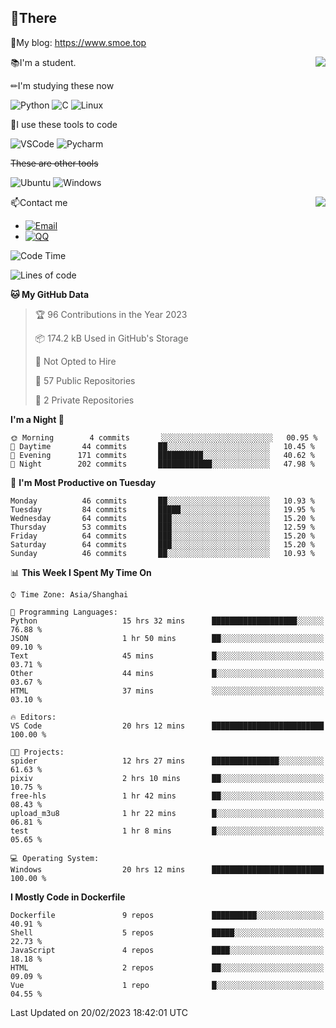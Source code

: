 
## 👏There

📰My blog: https://www.smoe.top

<img align="right" src="https://github-readme-stats.vercel.app/api/top-langs/?username=AkashiCoin"/>


📚I'm a student.

✏I'm studying these now

![Python](https://img.shields.io/badge/-Python-blue?style=flat-square&logo=Python&logoColor=fff)
![C](https://img.shields.io/badge/-C-585858?style=flat-square&logo=C&logoColor=fff)
![Linux](https://img.shields.io/badge/-Linux-black?style=flat-square&logo=Linux&logoColor=fff)

🔨I use these tools to code

![VSCode](https://img.shields.io/badge/-VSCode-blue?style=flat-square&logo=visualstudiocode&logoColor=fff)
![Pycharm](https://img.shields.io/badge/-Pycharm-green?style=flat-square&logo=pycharm&logoColor=fff)

 ~~These are other tools~~

![Ubuntu](https://img.shields.io/badge/-Ubuntu-orange?style=flat-square&logo=Ubuntu&logoColor=fff)
![Windows](https://img.shields.io/badge/-Windows-blue?style=flat-square&logo=Windows&logoColor=fff)

<img align="right" src="https://github-readme-stats.vercel.app/api?username=AkashiCoin" />


📫Contact me

* [![Email](https://img.shields.io/badge/Email-l1040186796@gmail.com-1?style=social&logoColor=fff)](mailto:l1040186796@gmail.com)
* [![QQ](https://img.shields.io/badge/QQ-1040186796-1?style=social&logoColor=fff)](tencent://AddContact/?fromId=45&fromSubId=1&subcmd=all&uin=1040186796&website=www.oicqzone.com)

<!--START_SECTION:waka-->
![Code Time](http://img.shields.io/badge/Code%20Time-582%20hrs%204%20mins-blue)

![Lines of code](https://img.shields.io/badge/From%20Hello%20World%20I%27ve%20Written-109%20Thousand%20lines%20of%20code-blue)

**🐱 My GitHub Data** 

> 🏆 96 Contributions in the Year 2023
 > 
> 📦 174.2 kB Used in GitHub's Storage 
 > 
> 🚫 Not Opted to Hire
 > 
> 📜 57 Public Repositories 
 > 
> 🔑 2 Private Repositories  
 > 
**I'm a Night 🦉** 

```text
🌞 Morning        4 commits       ░░░░░░░░░░░░░░░░░░░░░░░░░   00.95 % 
🌆 Daytime       44 commits       ██░░░░░░░░░░░░░░░░░░░░░░░   10.45 % 
🌃 Evening      171 commits       ██████████░░░░░░░░░░░░░░░   40.62 % 
🌙 Night        202 commits       ████████████░░░░░░░░░░░░░   47.98 % 

```
📅 **I'm Most Productive on Tuesday** 

```text
Monday          46 commits       ██░░░░░░░░░░░░░░░░░░░░░░░   10.93 % 
Tuesday         84 commits       █████░░░░░░░░░░░░░░░░░░░░   19.95 % 
Wednesday       64 commits       ███░░░░░░░░░░░░░░░░░░░░░░   15.20 % 
Thursday        53 commits       ███░░░░░░░░░░░░░░░░░░░░░░   12.59 % 
Friday          64 commits       ███░░░░░░░░░░░░░░░░░░░░░░   15.20 % 
Saturday        64 commits       ███░░░░░░░░░░░░░░░░░░░░░░   15.20 % 
Sunday          46 commits       ██░░░░░░░░░░░░░░░░░░░░░░░   10.93 % 

```


📊 **This Week I Spent My Time On** 

```text
⌚︎ Time Zone: Asia/Shanghai

💬 Programming Languages: 
Python                   15 hrs 32 mins      ███████████████████░░░░░░   76.88 % 
JSON                     1 hr 50 mins        ██░░░░░░░░░░░░░░░░░░░░░░░   09.10 % 
Text                     45 mins             █░░░░░░░░░░░░░░░░░░░░░░░░   03.71 % 
Other                    44 mins             █░░░░░░░░░░░░░░░░░░░░░░░░   03.67 % 
HTML                     37 mins             ░░░░░░░░░░░░░░░░░░░░░░░░░   03.10 % 

🔥 Editors: 
VS Code                  20 hrs 12 mins      █████████████████████████   100.00 % 

🐱‍💻 Projects: 
spider                   12 hrs 27 mins      ███████████████░░░░░░░░░░   61.63 % 
pixiv                    2 hrs 10 mins       ██░░░░░░░░░░░░░░░░░░░░░░░   10.75 % 
free-hls                 1 hr 42 mins        ██░░░░░░░░░░░░░░░░░░░░░░░   08.43 % 
upload_m3u8              1 hr 22 mins        █░░░░░░░░░░░░░░░░░░░░░░░░   06.81 % 
test                     1 hr 8 mins         █░░░░░░░░░░░░░░░░░░░░░░░░   05.65 % 

💻 Operating System: 
Windows                  20 hrs 12 mins      █████████████████████████   100.00 % 

```

**I Mostly Code in Dockerfile** 

```text
Dockerfile               9 repos             ██████████░░░░░░░░░░░░░░░   40.91 % 
Shell                    5 repos             █████░░░░░░░░░░░░░░░░░░░░   22.73 % 
JavaScript               4 repos             ████░░░░░░░░░░░░░░░░░░░░░   18.18 % 
HTML                     2 repos             ██░░░░░░░░░░░░░░░░░░░░░░░   09.09 % 
Vue                      1 repo              █░░░░░░░░░░░░░░░░░░░░░░░░   04.55 % 

```



 Last Updated on 20/02/2023 18:42:01 UTC
<!--END_SECTION:waka-->
